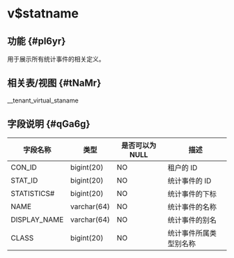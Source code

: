 v$statname 
===============================



功能 {#pl6yr}
-----------

用于展示所有统计事件的相关定义。

相关表/视图 {#tNaMr}
---------------

__tenant_virtual_staname

字段说明 {#qGa6g}
-------------



|   **字段名称**   |   **类型**    | **是否可以为 NULL** |   **描述**    |
|--------------|-------------|----------------|-------------|
| CON_ID       | bigint(20)  | NO             | 租户的 ID      |
| STAT_ID      | bigint(20)  | NO             | 统计事件的 ID    |
| STATISTICS#  | bigint(20)  | NO             | 统计事件的下标     |
| NAME         | varchar(64) | NO             | 统计事件的名称     |
| DISPLAY_NAME | varchar(64) | NO             | 统计事件的别名     |
| CLASS        | bigint(20)  | NO             | 统计事件所属类型别名称 |


